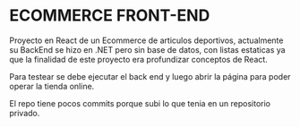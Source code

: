 # ECOMMERCE FRONT-END

Proyecto en React de un Ecommerce de articulos deportivos, actualmente su BackEnd se hizo en .NET pero sin base de datos, con listas estaticas ya que la finalidad de este proyecto era profundizar conceptos de React.

Para testear se debe ejecutar el back end y luego abrir la página para poder operar la tienda online.

El repo tiene pocos commits porque subi lo que tenia en un repositorio privado.
